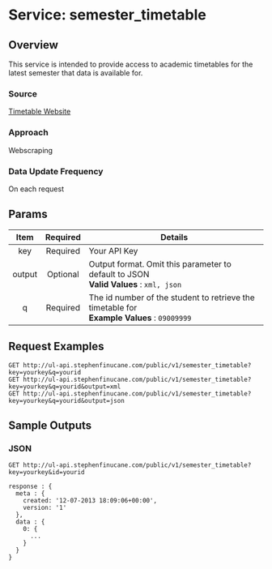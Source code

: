 # Service: semester_timetable #

## Overview ##
This service is intended to provide access to academic timetables for the 
latest semester that data is available for.

### Source ###
[Timetable Website][tt_src]

  [tt_src]: http://timetable.ul.ie/ "UL Timetable Website"

### Approach ###
Webscraping

### Data Update Frequency ###
On each request

## Params ##

Item    | Required  | Details
:------:|:---------:|----------------------------------------------------------
key     | Required  | Your API Key
output  | Optional  | Output format. Omit this parameter to default to JSON <br> **Valid Values** : `xml, json`
q       | Required  | The id number of the student to retrieve the timetable for <br> **Example Values** : `09009999`

## Request Examples ##

~~~~~~~~~~~~~
GET http://ul-api.stephenfinucane.com/public/v1/semester_timetable?key=yourkey&q=yourid
GET http://ul-api.stephenfinucane.com/public/v1/semester_timetable?key=yourkey&q=yourid&output=xml
GET http://ul-api.stephenfinucane.com/public/v1/semester_timetable?key=yourkey&q=yourid&output=json
~~~~~~~~~~~~~

## Sample Outputs ##
### JSON ###

~~~~~~~~~~~~~
GET http://ul-api.stephenfinucane.com/public/v1/semester_timetable?key=yourkey&id=yourid
~~~~~~~~~~~~~

~~~~~~~~~~~~~{.json}
response : {
  meta : {
    created: '12-07-2013 18:09:06+00:00',
    version: '1'
  },
  data : {
    0: {
      ...
    }
  }
}
~~~~~~~~~~~~~